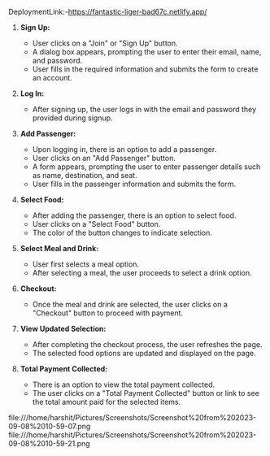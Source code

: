 

DeploymentLink:-https://fantastic-liger-bad67c.netlify.app/


1. **Sign Up:**
   - User clicks on a "Join" or "Sign Up" button.
   - A dialog box appears, prompting the user to enter their email, name, and password.
   - User fills in the required information and submits the form to create an account.

2. **Log In:**
   - After signing up, the user logs in with the email and password they provided during signup.
   
3. **Add Passenger:**
   - Upon logging in, there is an option to add a passenger.
   - User clicks on an "Add Passenger" button.
   - A form appears, prompting the user to enter passenger details such as name, destination, and seat.
   - User fills in the passenger information and submits the form.

4. **Select Food:**
   - After adding the passenger, there is an option to select food.
   - User clicks on a "Select Food" button.
   - The color of the button changes to indicate selection.

5. **Select Meal and Drink:**
   - User first selects a meal option.
   - After selecting a meal, the user proceeds to select a drink option.

6. **Checkout:**
   - Once the meal and drink are selected, the user clicks on a "Checkout" button to proceed with payment.

7. **View Updated Selection:**
   - After completing the checkout process, the user refreshes the page.
   - The selected food options are updated and displayed on the page.

8. **Total Payment Collected:**
   - There is an option to view the total payment collected.
   - The user clicks on a "Total Payment Collected" button or link to see the total amount paid for the selected items.

file:///home/harshit/Pictures/Screenshots/Screenshot%20from%202023-09-08%2010-59-07.png
file:///home/harshit/Pictures/Screenshots/Screenshot%20from%202023-09-08%2010-59-21.png
